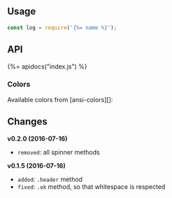 ## Usage

```js
const log = require('{%= name %}');
```

## API

{%= apidocs("index.js") %}

### Colors

Available colors from [ansi-colors][]:

## Changes

**v0.2.0 (2016-07-16)**

- `removed`: all spinner methods

**v0.1.5 (2016-07-16)**

- `added`: `.header` method
- `fixed`: `.ok` method, so that whitespace is respected
